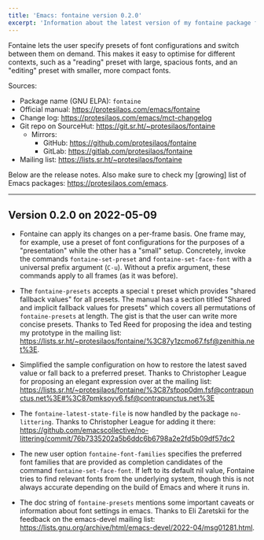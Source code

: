 ```yaml
---
title: 'Emacs: fontaine version 0.2.0'
excerpt: 'Information about the latest version of my fontaine package for GNU Emacs.'
---
```


Fontaine lets the user specify presets of font configurations and switch
between them on demand.  This makes it easy to optimise for different
contexts, such as a "reading" preset with large, spacious fonts, and an
"editing" preset with smaller, more compact fonts.

Sources:

+ Package name (GNU ELPA): `fontaine`
+ Official manual: <https://protesilaos.com/emacs/fontaine>
+ Change log: <https://protesilaos.com/emacs/mct-changelog>
+ Git repo on SourceHut: <https://git.sr.ht/~protesilaos/fontaine>
  - Mirrors:
    + GitHub: <https://github.com/protesilaos/fontaine>
    + GitLab: <https://gitlab.com/protesilaos/fontaine>
+ Mailing list: <https://lists.sr.ht/~protesilaos/fontaine>

Below are the release notes.  Also make sure to check my [growing] list
of Emacs packages: <https://protesilaos.com/emacs>.

* * *

## Version 0.2.0 on 2022-05-09

-   Fontaine can apply its changes on a per-frame basis.  One frame may,
    for example, use a preset of font configurations for the purposes of a
    "presentation" while the other has a "small" setup.  Concretely,
    invoke the commands `fontaine-set-preset` and `fontaine-set-face-font`
    with a universal prefix argument (`C-u`).  Without a prefix argument,
    these commands apply to all frames (as it was before).

-   The `fontaine-presets` accepts a special `t` preset which provides
    "shared fallback values" for all presets.  The manual has a section
    titled "Shared and implicit fallback values for presets" which covers
    all permutations of `fontaine-presets` at length.  The gist is that
    the user can write more concise presets.  Thanks to Ted Reed for
    proposing the idea and testing my prototype in the mailing list:
    <https://lists.sr.ht/~protesilaos/fontaine/%3C87y1zcmo67.fsf@zenithia.net%3E>.

-   Simplified the sample configuration on how to restore the latest saved
    value or fall back to a preferred preset.  Thanks to Christopher
    League for proposing an elegant expression over at the mailing list:
    <https://lists.sr.ht/~protesilaos/fontaine/%3C87sfpop0dm.fsf@contrapunctus.net%3E#%3C87pmksoyv6.fsf@contrapunctus.net%3E>

-   The `fontaine-latest-state-file` is now handled by the package
    `no-littering`.  Thanks to Christopher League for adding it there:
    <https://github.com/emacscollective/no-littering/commit/76b7335202a5b6ddc6b6798a2e2fd5b09df57dc2>

-   The new user option `fontaine-font-families` specifies the preferred
    font families that are provided as completion candidates of the
    command `fontaine-set-face-font`.  If left to its default nil value,
    Fontaine tries to find relevant fonts from the underlying system,
    though this is not always accurate depending on the build of Emacs and
    where it runs in.

-   The doc string of `fontaine-presets` mentions some important caveats
    or information about font settings in emacs.  Thanks to Eli Zaretskii
    for the feedback on the emacs-devel mailing list:
    <https://lists.gnu.org/archive/html/emacs-devel/2022-04/msg01281.html>.

